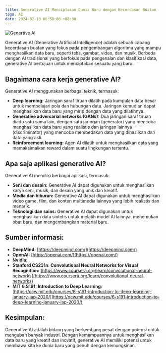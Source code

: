 ```yaml
---
title: Generative AI Menciptakan Dunia Baru dengan Kecerdasan Buatan
tags: AI
date: 2024-02-10 06:58:00 +08:00
---
```

![Genertive AI](https://encrypted-tbn0.gstatic.com/images?q=tbn:ANd9GcR8VRApfPdxccEE_LqIu_y6jWi73Wm66SRXjQ&usqp=CAU)

Generative AI (Generative Artificial Intelligence) adalah sebuah cabang kecerdasan buatan yang fokus pada pengembangan algoritma yang mampu menghasilkan data baru, seperti teks, gambar, video, dan musik. Berbeda dengan AI tradisional yang berfokus pada pengenalan dan klasifikasi data, generative AI bertujuan untuk menciptakan sesuatu yang baru.

<!--more-->

## **Bagaimana cara kerja generative AI?**

Generative AI menggunakan berbagai teknik, termasuk:

* **Deep learning:** Jaringan saraf tiruan dilatih pada kumpulan data besar untuk mempelajari pola dan hubungan data. Jaringan kemudian dapat menghasilkan data baru yang mirip dengan data yang dilatihnya.
* **Generative adversarial networks (GANs):** Dua jaringan saraf tiruan diadu satu sama lain, dengan satu jaringan (generator) yang mencoba menghasilkan data baru yang realistis dan jaringan lainnya (discriminator) yang mencoba membedakan data yang dihasilkan dari data yang asli.
* **Reinforcement learning:** Agen AI dilatih untuk menghasilkan data yang memaksimalkan reward dalam suatu lingkungan tertentu.

## **Apa saja aplikasi generative AI?**

Generative AI memiliki berbagai aplikasi, termasuk:

* **Seni dan desain:** Generative AI dapat digunakan untuk menghasilkan karya seni, musik, dan desain yang unik dan kreatif.
* **Media dan hiburan:** Generative AI dapat digunakan untuk menghasilkan video game, film, dan konten multimedia lainnya yang lebih realistis dan menarik.
* **Teknologi dan sains:** Generative AI dapat digunakan untuk menghasilkan data sintetis untuk melatih model AI lainnya, menemukan obat baru, dan mengembangkan material baru.

## **Sumber informasi:**

* **DeepMind:** [https://deepmind.com/](https://deepmind.com/)
* **OpenAI:** [https://openai.com/](https://openai.com/)
* **Nvidia:**
* **Stanford CS231n: Convolutional Neural Networks for Visual Recognition:** [https://www.coursera.org/learn/convolutional-neural-networks](https://www.coursera.org/learn/convolutional-neural-networks)
* **MIT 6.S191: Introduction to Deep Learning:** [https://ocw.mit.edu/courses/6-s191-introduction-to-deep-learning-january-iap-2020/](https://ocw.mit.edu/courses/6-s191-introduction-to-deep-learning-january-iap-2020/)

## **Kesimpulan:**

Generative AI adalah bidang yang berkembang pesat dengan potensi untuk mengubah banyak industri. Dengan kemampuannya untuk menghasilkan data baru yang kreatif dan inovatif, generative AI memiliki potensi untuk membawa kita ke dunia baru yang penuh dengan kemungkinan.
